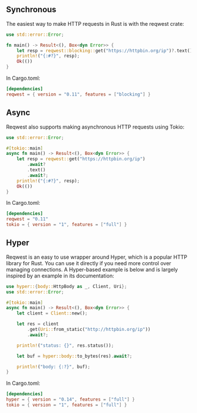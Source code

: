 

## Synchronous

The easiest way to make HTTP requests in Rust is with the reqwest crate:

```rust
use std::error::Error;

fn main() -> Result<(), Box<dyn Error>> {
    let resp = reqwest::blocking::get("https://httpbin.org/ip")?.text()?;
    println!("{:#?}", resp);
    Ok(())
}
```

In Cargo.toml:

```toml
[dependencies]
reqwest = { version = "0.11", features = ["blocking"] }
```

## Async

Reqwest also supports making asynchronous HTTP requests using Tokio:

```rust
use std::error::Error;

#[tokio::main]
async fn main() -> Result<(), Box<dyn Error>> {
    let resp = reqwest::get("https://httpbin.org/ip")
        .await?
        .text()
        .await?;
    println!("{:#?}", resp);
    Ok(())
}
```


In Cargo.toml:

```toml
[dependencies]
reqwest = "0.11"
tokio = { version = "1", features = ["full"] }

```

## Hyper

Reqwest is an easy to use wrapper around Hyper, which is a popular HTTP library for Rust. You can use it directly if you need more control over managing connections. A Hyper-based example is below and is largely inspired by an example in its documentation:

```rust
use hyper::{body::HttpBody as _, Client, Uri};
use std::error::Error;

#[tokio::main]
async fn main() -> Result<(), Box<dyn Error>> {
    let client = Client::new();

    let res = client
        .get(Uri::from_static("http://httpbin.org/ip"))
        .await?;

    println!("status: {}", res.status());

    let buf = hyper::body::to_bytes(res).await?;

    println!("body: {:?}", buf);
}
```

In Cargo.toml:

```toml
[dependencies]
hyper = { version = "0.14", features = ["full"] }
tokio = { version = "1", features = ["full"] }
```

